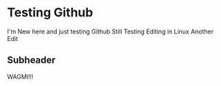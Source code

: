 # Testing Github

I'm New here and just testing Github
Still Testing
Editing in Linux
Another Edit

## Subheader

WAGMI!!!